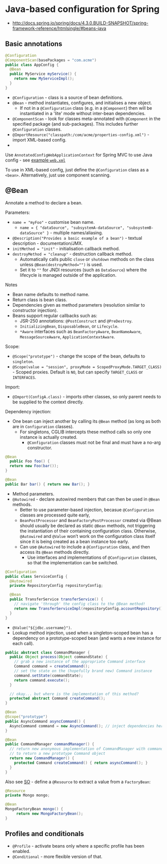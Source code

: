 # Java-based configuration for Spring

* <http://docs.spring.io/spring/docs/4.3.0.BUILD-SNAPSHOT/spring-framework-reference/htmlsingle/#beans-java>

## Basic annotations

```java
@Configuration
@ComponentScan(basePackages = "com.acme")
public class AppConfig {
  @Bean
  public MyService myService() {
    return new MyServiceImpl();
  }
}
```

* `@Configuration` - class is a source of bean definitions.
* `@Bean` - method instantiates, configures, and initialises a new object.
  * If not in a `@Configuration` class (e.g. in a `@Component`)
    then will be instantiated in a 'lite' mode without inter-bean dependencies.
* `@ComponentScan` - look for classes meta-annotated with `@Component` in the specified package (and sub-packages).
  This includes further `@Configuration` classes.
* `@ImportResource("classpath:/com/acme/properties-config.xml")` - import XML-based config.
* 
Use `AnnotatedConfigWebApplicationContext` for Spring MVC to use Java config - see
[example `web.xml`](http://docs.spring.io/spring/docs/4.3.0.BUILD-SNAPSHOT/spring-framework-reference/htmlsingle/#beans-java-instantiating-container-web)

To use in XML-based config, just define the `@Configuration` class as a `<bean>`.  Alternatively, just use component scanning.


## @Bean

Annotate a method to declare a bean.

Parameters:

* `name = "myFoo"` - customise bean name.
  * `name = { "dataSource", "subsystemA-dataSource", "subsystemB-dataSource" }` - multiple names/aliasing.
* `@Description("Provides a basic example of a bean")` - textual description - documentation/JMX.
* `initMethod = "init"` - initialisation callback method.
* `destroyMethod = "cleanup"` - destruction callback method.
  * Automatically calls public `close` or `shutdown` methods on the class unless `@Bean(destroyMethod="")` is used.
  * Set it to `""` for JNDI resources (such as `DataSource`) where the lifecycle is managed outside of the application.

Notes

* Bean name defaults to method name.
* Return class is bean class.
* Dependencies given as method parameters (resolution similar to constructor injection).
* Beans support regular callbacks such as:
  * JSR-250 annotations: `@PostConstruct` and `@PreDestroy`.
  * `InitializingBean`, `DisposableBean`, or `Lifecycle`.
  * `*Aware` interfaces such as `BeanFactoryAware`, `BeanNameAware`, `MessageSourceAware`, `ApplicationContextAware`.

Scope:

* `@Scope("prototype")` - change the scope of the bean, defaults to `singleton`.
* `@Scope(value = "session", proxyMode = ScopedProxyMode.TARGET_CLASS)` - Scoped proxies.  Default is `NO`, but can specify `TARGET_CLASS` or `INTERFACES`.

Import:

* `@Import(ConfigA.class)` - imports other classes, so only parent needs to be supplied to the context directly.

Dependency injection:

* One bean can inject another by calling its `@Bean` method (as long as both are in `Configuration` classes).
  * For singletons, CGLIB intercepts these method calls so only one instance is actually created.
    * `@Configuration` classes must not be final and must have a no-arg constructor.

```java
@Bean
  public Foo foo() {
  return new Foo(bar());
}

@Bean
public Bar bar() { return new Bar(); }
```

* Method parameters.
* `@Autowired` - declare autowired members that can then be used in `@Bean` methods.
  * Better to use parameter-based injection, becasue `@Configuration` classes are processed quite early,
  * `BeanPostProcessor` and `BeanFactoryPostProcessor` created via @Bean should usually be declared as static `@Bean` methods, not triggering the instantiation of their containing configuration class. Otherwise, `@Autowired` and `@Value` won’t work on the configuration class itself since it is being created as a bean instance too early.
  * Can use `@Autowired` to include a `@Configuration` class, and then access its `@Bean` methods directly.
    * Use interfaces and implementations of `@Configuration` classes, so that the implementation can be switched.

```java
@Configuration
public class ServiceConfig {
  @Autowired
  private RepositoryConfig repositoryConfig;

  @Bean
  public TransferService transferService() {
    // navigate 'through' the config class to the @Bean method!
    return new TransferServiceImpl(repositoryConfig.accountRepository());
  }
}
```
 
* `@Value("${jdbc.username}")`.
* Lookup method injection, used when a singleton-scoped bean has a dependency on a prototype-scoped bean (and wants
  a new instance for each call).

```java
public abstract class CommandManager {
  public Object process(Object commandState) {
    // grab a new instance of the appropriate Command interface
    Command command = createCommand();
    // set the state on the (hopefully brand new) Command instance
    command.setState(commandState);
    return command.execute();
  }

  // okay... but where is the implementation of this method?
  protected abstract Command createCommand();
}

@Bean
@Scope("prototype")
public AsyncCommand asyncCommand() {
  AsyncCommand command = new AsyncCommand(); // inject dependencies here as required return command;
}

@Bean
public CommandManager commandManager() {
  // return new anonymous implementation of CommandManager with command() overridden
  // to return a new prototype Command object
  return new CommandManager() {
    protected Command createCommand() { return asyncCommand(); }
  }
}
```

Also see [SO](http://stackoverflow.com/a/6447089/125246) - define a `@Resource` to extract a value from a `FactoryBean`:

```java
@Resource
private Mongo mongo;

@Bean
MongoFactoryBean mongo() {
     return new MongoFactoryBean();
}
```

## Profiles and conditionals

* `@Profile` - activate beans only where a specific profile has been enabled.
* `@Conditional` - more flexible version of that.
